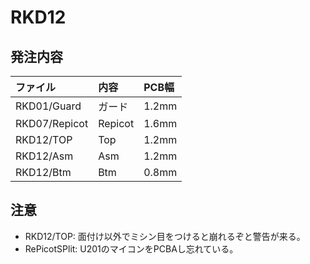 # RKD12

## 発注内容

ファイル|内容|PCB幅
:--|:--|:--
RKD01/Guard|ガード|1.2mm
RKD07/Repicot|Repicot|1.6mm
RKD12/TOP|Top|1.2mm
RKD12/Asm|Asm|1.2mm
RKD12/Btm|Btm|0.8mm

## 注意

* RKD12/TOP: 面付け以外でミシン目をつけると崩れるぞと警告が来る。
* RePicotSPlit: U201のマイコンをPCBAし忘れている。

